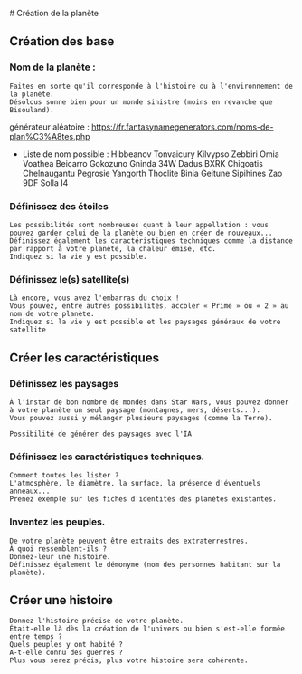 
# Création de la planète
## Création des base 
### Nom de la planète :
    Faites en sorte qu'il corresponde à l'histoire ou à l'environnement de la planète. 
    Désolous sonne bien pour un monde sinistre (moins en revanche que Bisouland).

générateur aléatoire : https://fr.fantasynamegenerators.com/noms-de-plan%C3%A8tes.php

- Liste de nom possible :
    Hibbeanov
    Tonvaicury
    Kilvypso
    Zebbiri
    Omia
    Voathea
    Beicarro
    Gokozuno
    Gninda 34W
    Dadus BXRK
    Chigoatis
    Chelnaugantu
    Pegrosie
    Yangorth
    Thoclite
    Binia
    Geitune
    Sipihines
    Zao 9DF
    Solla I4

### Définissez des étoiles
    Les possibilités sont nombreuses quant à leur appellation : vous pouvez garder celui de la planète ou bien en créer de nouveaux... 
    Définissez également les caractéristiques techniques comme la distance par rapport à votre planète, la chaleur émise, etc. 
    Indiquez si la vie y est possible.

### Définissez le(s) satellite(s)
    Là encore, vous avez l'embarras du choix !
    Vous pouvez, entre autres possibilités, accoler « Prime » ou « 2 » au nom de votre planète.
    Indiquez si la vie y est possible et les paysages généraux de votre satellite


## Créer les caractéristiques

### Définissez les paysages
    À l'instar de bon nombre de mondes dans Star Wars, vous pouvez donner à votre planète un seul paysage (montagnes, mers, déserts...). 
    Vous pouvez aussi y mélanger plusieurs paysages (comme la Terre).

    Possibilité de générer des paysages avec l'IA

### Définissez les caractéristiques techniques. 
    Comment toutes les lister ? 
    L'atmosphère, le diamètre, la surface, la présence d'éventuels anneaux... 
    Prenez exemple sur les fiches d'identités des planètes existantes.

### Inventez les peuples. 
    De votre planète peuvent être extraits des extraterrestres. 
    À quoi ressemblent-ils ? 
    Donnez-leur une histoire. 
    Définissez également le démonyme (nom des personnes habitant sur la planète).


## Créer une histoire
    Donnez l'histoire précise de votre planète. 
    Était-elle là dès la création de l'univers ou bien s'est-elle formée entre temps ? 
    Quels peuples y ont habité ? 
    A-t-elle connu des guerres ? 
    Plus vous serez précis, plus votre histoire sera cohérente.
